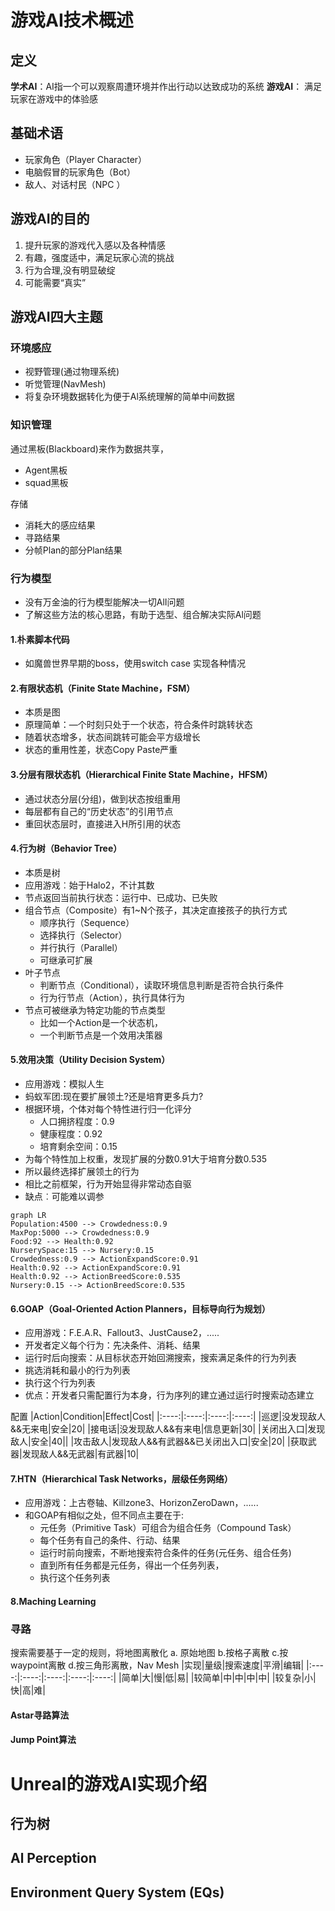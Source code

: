 # 游戏AI技术概述

## 定义
**学术AI**：AI指一个可以观察周遭环境并作出行动以达致成功的系统
**游戏AI**： 满足玩家在游戏中的体验感

## 基础术语
- 玩家角色（Player Character）
- 电脑假冒的玩家角色（Bot）
- 敌人、对话村民（NPC ）

## 游戏AI的目的
1. 提升玩家的游戏代入感以及各种情感
2. 有趣，强度适中，满足玩家心流的挑战
3. 行为合理,没有明显破绽
4. 可能需要“真实”

## 游戏AI四大主题
### 环境感应
- 视野管理(通过物理系统)
- 听觉管理(NavMesh)
- 将复杂环境数据转化为便于Al系统理解的简单中间数据

### 知识管理
通过黑板(Blackboard)来作为数据共享，
- Agent黑板
- squad黑板

存储
- 消耗大的感应结果
- 寻路结果
- 分帧Plan的部分Plan结果

### 行为模型
- 没有万金油的行为模型能解决一切AlI问题
- 了解这些方法的核心思路，有助于选型、组合解决实际Al问题

#### 1.朴素脚本代码
- 如魔兽世界早期的boss，使用switch case 实现各种情况

#### 2.有限状态机（Finite State Machine，FSM）

- 本质是图
- 原理简单：—个时刻只处于一个状态，符合条件时跳转状态
- 随着状态增多，状态间跳转可能会平方级增长
- 状态的重用性差，状态Copy Paste严重

#### 3.分层有限状态机（Hierarchical Finite State Machine，HFSM）
- 通过状态分层(分组)，做到状态按组重用
- 每层都有自己的“历史状态”的引用节点
- 重回状态层时，直接进入H所引用的状态

#### 4.行为树（Behavior Tree）
- 本质是树
- 应用游戏︰始于Halo2，不计其数
- 节点返回当前执行状态：运行中、已成功、已失败
- 组合节点（Composite）有1~N个孩子，其决定直接孩子的执行方式
	- 顺序执行（Sequence）
	- 选择执行（Selector）
	- 并行执行（Parallel）
	- 可继承可扩展
- 叶子节点
	- 判断节点（Conditional），读取环境信息判断是否符合执行条件
	- 行为行节点（Action），执行具体行为
- 节点可被继承为特定功能的节点类型
	- 比如一个Action是一个状态机，
	- 一个判断节点是一个效用决策器
#### 5.效用决策（Utility Decision System）
- 应用游戏：模拟人生
- 蚂蚁军团:现在要扩展领土?还是培育更多兵力?
- 根据环境，个体对每个特性进行归一化评分
	-	人口拥挤程度：0.9
	-	健康程度：0.92
	-	培育剩余空间：0.15
-	为每个特性加上权重，发现扩展的分数0.91大于培育分数0.535
-	所以最终选择扩展领土的行为
-	相比之前框架，行为开始显得非常动态自驱
-	缺点︰可能难以调参

```mermaid
graph LR
Population:4500 --> Crowdedness:0.9
MaxPop:5000 --> Crowdedness:0.9
Food:92 --> Health:0.92
NurserySpace:15 --> Nursery:0.15
Crowdedness:0.9 --> ActionExpandScore:0.91
Health:0.92 --> ActionExpandScore:0.91
Health:0.92 --> ActionBreedScore:0.535
Nursery:0.15 --> ActionBreedScore:0.535
```
#### 6.GOAP（Goal-Oriented Action Planners，目标导向行为规划）
-  应用游戏：F.E.A.R、Fallout3、JustCause2，.....
- 开发者定义每个行为：先决条件、消耗、结果
- 运行时后向搜索：从目标状态开始回溯搜索，搜索满足条件的行为列表
- 挑选消耗和最小的行为列表
- 执行这个行为列表
- 优点：开发者只需配置行为本身，行为序列的建立通过运行时搜索动态建立

配置
|Action|Condition|Effect|Cost|
|:----:|:----:|:----:|:----:|
|巡逻|没发现敌人&&无来电|安全|20|
|接电话|没发现敌人&&有来电|信息更新|30|
|关闭出入口|发现敌人|安全|40||
|攻击敌人|发现敌人&&有武器&&已关闭出入口|安全|20|
|获取武器|发现敌人&&无武器|有武器|10|
#### 7.HTN（Hierarchical Task Networks，层级任务网络）

- 应用游戏：上古卷轴、Killzone3、HorizonZeroDawn，......
- 和GOAP有相似之处，但不同点主要在于:
	- 元任务（Primitive Task）可组合为组合任务（Compound Task）
	- 每个任务有自己的条件、行动、结果
	- 运行时前向搜索，不断地搜索符合条件的任务(元任务、组合任务)
	- 直到所有任务都是元任务，得出一个任务列表，
	- 执行这个任务列表

#### 8.Maching Learning

### 寻路
搜索需要基于一定的规则，将地图离散化
a. 原始地图
b.按格子离散
c.按waypoint离散
d.按三角形离散，Nav Mesh
|实现|量级|搜索速度|平滑|编辑|
|:----:|:----:|:----:|:----:|:----:|
|简单|大|慢|低|易|
|较简单|中|中|中|中|
|较复杂|小|快|高|难|
#### Astar寻路算法
#### Jump Point算法
# Unreal的游戏AI实现介绍
## 行为树
## Al Perception
## Environment Query System (EQs)

